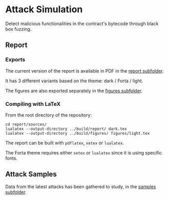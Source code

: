 # Attack Simulation

Detect malicious functionalities in the contract's bytecode through black box fuzzing.

## Report

### Exports

The current version of the report is available in PDF in the [report subfolder](../report).

It has 3 different variants based on the theme: dark / Forta / light.

The figures are also exported separately in the [figures subfolder](../figures).

### Compiling with LaTeX

From the root directory of the repository:

```shell
cd report/sources/
lualatex --output-directory ../build/report/ dark.tex
lualatex --output-directory ../build/figures/ figures/light.tex
```

The report can be built with `pdflatex`, `xetex` or `lualatex`.

The Forta theme requires either `xetex` or `lualatex` since it is using specific fonts.

## Attack Samples

Data from the latest attacks has been gathered to study, in the [samples subfolder](../samples).
